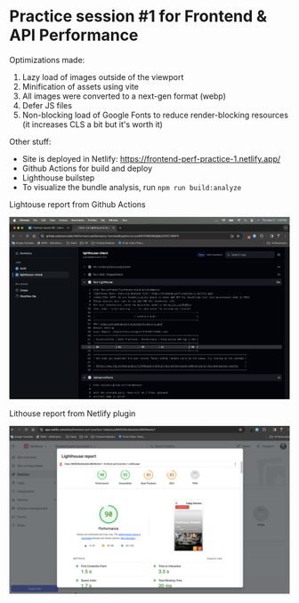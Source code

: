 # Practice session #1 for Frontend & API Performance

Optimizations made:

1. Lazy load of images outside of the viewport
2. Minification of assets using vite
3. All images were converted to a next-gen format (webp)
4. Defer JS files
5. Non-blocking load of Google Fonts to reduce render-blocking resources (it increases CLS a bit but it's worth it)

Other stuff:

- Site is deployed in Netlify: https://frontend-perf-practice-1.netlify.app/
- Github Actions for build and deploy
- Lighthouse builstep
- To visualize the bundle analysis, run `npm run build:analyze`

<!-- Image -->

Lightouse report from Github Actions

![Lighthouse report](./docs/perf-lighthouse-action.png)

Lithouse report from Netlify plugin

![Netlify Lighthouse report](./docs/netlify-lht-report.png)
